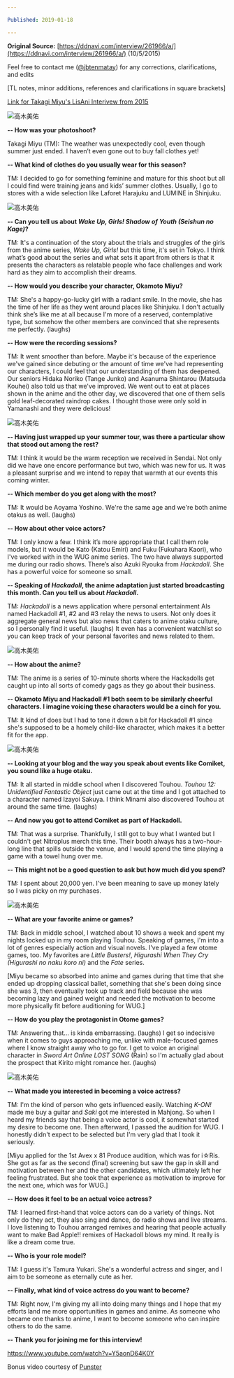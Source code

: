 ```yaml
---

Published: 2019-01-18

---
```


**Original Source:** [https://ddnavi.com/interview/261966/a/](https://ddnavi.com/interview/261966/a/) (10/5/2015)

Feel free to contact me ([@jbtenmatay](https://twitter.com/jbtenmatay)) for any corrections, clarifications, and edits

\[TL notes, minor additions, references and clarifications in square brackets\]

[Link for Takagi Miyu's LisAni Interivew from 2015](https://posts.yakuaru.com/Seiyuu/16.%20%5B%E9%AB%98%E6%9C%A8%E7%BE%8E%E4%BD%91%5D%20Takagi%20Miyu%20LisAni%20Interview%20(10-30-2015))

![高木美佑](/images/takagi_kanban.jpg)

**\-- How was your photoshoot?**  
  
Takagi Miyu (TM): The weather was unexpectedly cool, even though summer just ended. I haven’t even gone out to buy fall clothes yet!  

**\-- What kind of clothes do you usually wear for this season?**  
  
TM: I decided to go for something feminine and mature for this shoot but all I could find were training jeans and kids’ summer clothes. Usually, I go to stores with a wide selection like Laforet Harajuku and LUMINE in Shinjuku.  

![高木美佑](/images/takagi_007.jpg)

**\-- Can you tell us about _Wake Up, Girls! Shadow of Youth (Seishun no Kage)_?**  

TM: It's a continuation of the story about the trials and struggles of the girls from the anime series, _Wake Up, Girls!_ but this time, it's set in Tokyo. I think what’s good about the series and what sets it apart from others is that it presents the characters as relatable people who face challenges and work hard as they aim to accomplish their dreams.  

**\-- How would you describe your character, Okamoto Miyu?**  

TM: She's a happy-go-lucky girl with a radiant smile. In the movie, she has the time of her life as they went around places like Shinjuku. I don't actually think she’s like me at all because I'm more of a reserved, contemplative type, but somehow the other members are convinced that she represents me perfectly. (laughs)  

**\-- How were the recording sessions?**  

TM: It went smoother than before. Maybe it's because of the experience we've gained since debuting or the amount of time we've had representing our characters, I could feel that our understanding of them has deepened. Our seniors Hidaka Noriko (Tange Junko) and Asanuma Shintarou (Matsuda Kouhei) also told us that we've improved. We went out to eat at places shown in the anime and the other day, we discovered that one of them sells gold leaf-decorated raindrop cakes. I thought those were only sold in Yamanashi and they were delicious!  

![高木美佑](/images/takagi_002.jpg)

**\-- Having just wrapped up your summer tour, was there a particular show that stood out among the rest?**

TM: I think it would be the warm reception we received in Sendai. Not only did we have one encore performance but two, which was new for us. It was a pleasant surprise and we intend to repay that warmth at our events this coming winter.

**\-- Which member do you get along with the most?**

TM: It would be Aoyama Yoshino. We're the same age and we're both anime otakus as well. (laughs)  

**\-- How about other voice actors?**  

TM: I only know a few. I think it’s more appropriate that I call them role models, but it would be Kato (Katou Emiri) and Fuku (Fukuhara Kaori), who I've worked with in the WUG anime series. The two have always supported me during our radio shows. There’s also Azuki Ryouka from _Hackadoll_. She has a powerful voice for someone so small.  

**\-- Speaking of _Hackadoll_, the anime adaptation just started broadcasting this month. Can you tell us about _Hackadoll_.**

TM: _Hackadoll_ is a news application where personal entertainment AIs named Hackadoll #1, #2 and #3 relay the news to users. Not only does it aggregate general news but also news that caters to anime otaku culture, so I personally find it useful. (laughs) It even has a convenient watchlist so you can keep track of your personal favorites and news related to them.  

![高木美佑](/images/takagi_005.jpg)

**\-- How about the anime?**  

TM: The anime is a series of 10-minute shorts where the Hackadolls get caught up into all sorts of comedy gags as they go about their business.  

**\-- Okamoto Miyu and Hackadoll #1 both seem to be similarly cheerful characters. I imagine voicing these characters would be a cinch for you.**

TM: It kind of does but I had to tone it down a bit for Hackadoll #1 since she's supposed to be a homely child-like character, which makes it a better fit for the app.  

![高木美佑](/images/takagi_003.jpg)

**\-- Looking at your blog and the way you speak about events like Comiket, you sound like a huge otaku.**

TM: It all started in middle school when I discovered Touhou. _Touhou 12: Unidentified Fantastic Object_ just came out at the time and I got attached to a character named Izayoi Sakuya. I think Minami also discovered Touhou at around the same time. (laughs)  

**\-- And now you got to attend Comiket as part of Hackadoll.**

TM: That was a surprise. Thankfully, I still got to buy what I wanted but I couldn't get Nitroplus merch this time. Their booth always has a two-hour-long line that spills outside the venue, and I would spend the time playing a game with a towel hung over me.  

**\-- This might not be a good question to ask but how much did you spend?**

TM: I spent about 20,000 yen. I've been meaning to save up money lately so I was picky on my purchases.  

![高木美佑](/images/takagi_006.jpg)

**\-- What are your favorite anime or games?**  

TM: Back in middle school, I watched about 10 shows a week and spent my nights locked up in my room playing Touhou. Speaking of games, I'm into a lot of genres especially action and visual novels. I've played a few otome games, too. My favorites are _Little Busters!_, _Higurashi When They Cry (Higurashi no naku koro ni)_ and the _Fate_ series.  

\[Miyu became so absorbed into anime and games during that time that she ended up dropping classical ballet, something that she's been doing since she was 3, then eventually took up track and field because she was becoming lazy and gained weight and needed the motivation to become more physically fit before auditioning for WUG.\]  

**\-- How do you play the protagonist in Otome games?**

TM: Answering that... is kinda embarrassing. (laughs) I get so indecisive when it comes to guys approaching me, unlike with male-focused games where I know straight away who to go for. I get to voice an original character in _Sword Art Online LOST SONG_ (Rain) so I'm actually glad about the prospect that Kirito might romance her. (laughs)  

![高木美佑](/images/takagi_004.jpg)

**\-- What made you interested in becoming a voice actress?**

TM: I'm the kind of person who gets influenced easily. Watching _K-ON!_ made me buy a guitar and _Saki_ got me interested in Mahjong. So when I heard my friends say that being a voice actor is cool, it somewhat started my desire to become one. Then afterward, I passed the audition for WUG. I honestly didn't expect to be selected but I'm very glad that I took it seriously.

\[Miyu applied for the 1st Avex x 81 Produce audition, which was for i☆Ris. She got as far as the second (final) screening but saw the gap in skill and motivation between her and the other candidates, which ultimately left her feeling frustrated. But she took that experience as motivation to improve for the next one, which was for WUG.\]

**\-- How does it feel to be an actual voice actress?**  

TM: I learned first-hand that voice actors can do a variety of things. Not only do they act, they also sing and dance, do radio shows and live streams. I love listening to Touhou arranged remixes and hearing that people actually want to make Bad Apple!! remixes of Hackadoll blows my mind. It really is like a dream come true.  

**\-- Who is your role model?**

TM: I guess it's Tamura Yukari. She's a wonderful actress and singer, and I aim to be someone as eternally cute as her.  

**\-- Finally, what kind of voice actress do you want to become?**  

TM: Right now, I'm giving my all into doing many things and I hope that my efforts land me more opportunities in games and anime. As someone who became one thanks to anime, I want to become someone who can inspire others to do the same.

**\-- Thank you for joining me for this interview!**  

https://www.youtube.com/watch?v=Y5aonD64K0Y

Bonus video courtesy of [Punster](https://www.youtube.com/channel/UCCW9ocVqZOjBuZNUBZpy1zQ)